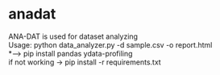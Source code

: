 # anadat
ANA-DAT is used for dataset analyzing\
Usage:  python data_analyzer.py -d sample.csv -o report.html\
*--> pip install pandas ydata-profiling\
if not working -> pip install -r requirements.txt
